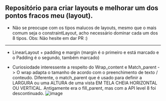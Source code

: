 Repositório para criar layouts e melhorar um dos pontos fracos meu (layout).
- 
- Não se preocupe com os tipos malucos de layouts, mesmo que o mais comum seja o constraintLayout, acho necessário dominar cada um dos 8 tipos. 
Obs: Não hesite em dar PR :) 

---
- LinearLayout + padding e margin (margin é o primeiro e está marcado e o Padding é o segundo, também marcado)
* Curiosiodade interessente a respeito do Wrap_content e Match_parent -> O wrap adapta o tamanho de acordo com o preenchimento de texto / conteudo. Diferente, o match_parent que 
é usado para definir a LARGURA ou uma ALTURA de uma vista EM TELA CHEIA HORIZONTAL OU VERTICAL. Antigamente era o fill_parent, mas com a API level 8 foi descontinuado.
![image](https://user-images.githubusercontent.com/72824080/145134245-e7824254-331a-4605-a5ac-040716990cd5.png)
